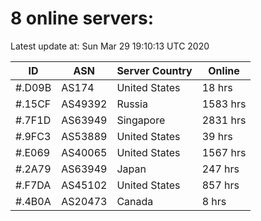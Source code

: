 # 8 online servers:

Latest update at: Sun Mar 29 19:10:13 UTC 2020

| ID | ASN | Server Country | Online |
| -- | --- | -------------- | ------ |
| #.D09B | AS174 | United States | 18 hrs |
| #.15CF | AS49392 | Russia | 1583 hrs |
| #.7F1D | AS63949 | Singapore | 2831 hrs |
| #.9FC3 | AS53889 | United States | 39 hrs |
| #.E069 | AS40065 | United States | 1567 hrs |
| #.2A79 | AS63949 | Japan | 247 hrs |
| #.F7DA | AS45102 | United States | 857 hrs |
| #.4B0A | AS20473 | Canada | 8 hrs |

